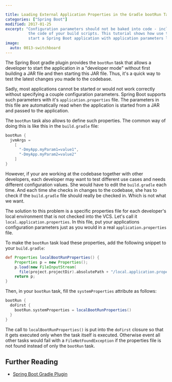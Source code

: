 ```yaml
---

title: Loading External Application Properties in the Gradle bootRun Task
categories: ["Spring Boot"]
modified: 2017-01-25
excerpt: "Configuration parameters should not be baked into code - including 
          the code of your build scripts. This tutorial shows how use the Gradle bootRun task to
          start a Spring Boot application with application parameters loaded from a properties file." 
image:
  auto: 0013-switchboard
---
```




The Spring Boot gradle plugin provides the `bootRun` task that allows a 
developer to start the application in a "developer mode" without first building
a JAR file and then starting this JAR file. Thus, it's a quick way to test
the latest changes you made to the codebase.

Sadly, most applications cannot be started or would not work correctly without
specifying a couple configuration parameters. Spring Boot supports such 
parameters with it's `application.properties` file. The parameters in this file
are automatically read when the application is started from a JAR
and passed to the application.

The `bootRun` task also allows to define such properties. 
The common way of doing this is like this in the `build.gradle` file: 

```groovy
bootRun {
  jvmArgs =
    [
      "-DmyApp.myParam1=value1",
      "-DmyApp.myParam2=value2"
    ]
}
```

However, if your are working at the codebase together with other developers,
each developer may want to test different use cases and needs different
configuration values. She would have to edit the `build.gradle` each time.
And each time she checks in changes to the codebase, she has to check if
the `build.gradle` file should really be checked in. Which is not what we want.

The solution to this problem is a specific properties file for each developer's 
local environment that is not checked into the VCS. 
Let's call it `local.application.properties`. In this file, put your applications
configuration parameters just as you would in a real `application.properties` file.

To make the `bootRun` task load these properties, add the following snippet to your
`build.gradle`:

```groovy
def Properties localBootRunProperties() {
    Properties p = new Properties();
    p.load(new FileInputStream(
      file(project.projectDir).absolutePath + "/local.application.properties"))
    return p;
}
```

Then, in your `bootRun` task, fill the `systemProperties` attribute as follows:

```groovy
bootRun {
  doFirst {
    bootRun.systemProperties = localBootRunProperties()
  }
}
```

The call to `localBootRunProperties()` is put into the `doFirst` closure so that
it gets executed only when the task itself is executed. Otherwise event all other tasks
would fail with a `FileNotFoundException` if the properties file is not found
instead of only the `bootRun` task.

## Further Reading

* [Spring Boot Gradle Plugin](http://docs.spring.io/spring-boot/docs/current/reference/html/build-tool-plugins-gradle-plugin.html)

